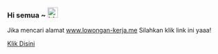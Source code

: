 ### Hi semua ~ <img src="https://user-images.githubusercontent.com/1303154/88677602-1635ba80-d120-11ea-84d8-d263ba5fc3c0.gif" width="24px" alt="hi">

Jika mencari alamat www.lowongan-kerja.me
Silahkan klik link ini yaaa!

<a href="http://www.lowongan-kerja.me/">Klik Disini</a>
